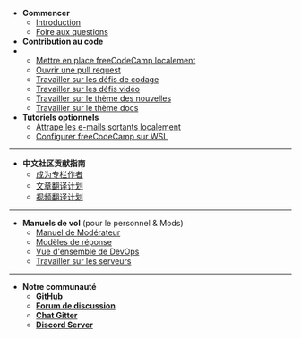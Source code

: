 - **Commencer**
  - [Introduction](index "Contribuer à la communauté freeCodeCamp.org")
  - [Foire aux questions](/FAQ.md)
- **Contribution au code**
- - [Mettre en place freeCodeCamp localement](/how-to-setup-freecodecamp-locally.md)
  - [Ouvrir une pull request](/how-to-open-a-pull-request.md)
  - [Travailler sur les défis de codage](/how-to-work-on-coding-challenges.md)
  - [Travailler sur les défis vidéo](/how-to-help-with-video-challenges.md)
  - [Travailler sur le thème des nouvelles](/how-to-work-on-the-news-theme.md)
  - [Travailler sur le thème docs](/how-to-work-on-the-docs-theme.md)
- **Tutoriels optionnels**
  - [Attrape les e-mails sortants localement](/how-to-catch-outgoing-emails-locally.md)
  - [Configurer freeCodeCamp sur WSL](/how-to-setup-wsl.md)

---

- **中文社区贡献指南**
  - [成为专栏作者](/i18n/chinese/news-author-application.md)
  - [文章翻译计划](/i18n/chinese/news-translations.md)
  - [视频翻译计划](/i18n/chinese/video-translations.md)

---

- **Manuels de vol** (pour le personnel & Mods)
  - [Manuel de Modérateur](/flight-manuals/moderator-handbook.md)
  - [Modèles de réponse](/flight-manuals/using-reply-templates.md)
  - [Vue d'ensemble de DevOps](/devops.md)
  - [Travailler sur les serveurs](/flight-manuals/working-on-virtual-machines.md)

---

- **Notre communauté**
  - [**GitHub**](https://github.com/freecodecamp/freecodecamp)
  - [**Forum de discussion**](https://freecodecamp.org/forum/c/contributors)
  - [**Chat Gitter**](https://gitter.im/FreeCodeCamp/Contributors)
  - [**Discord Server**](https://discord.gg/pFspAhS)
